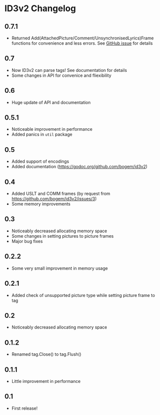 # ID3v2 Changelog

## 0.7.1
* Returned Add(AttachedPicture/Comment/UnsynchronisedLyrics)Frame functions
for convenience and less errors. See [GitHub issue](https://github.com/bogem/id3v2/issues/5)
for details

## 0.7
* Now ID3v2 can parse tags! See documentation for details
* Some changes in API for convenice and fliexibility

## 0.6
* Huge update of API and documentation

## 0.5.1
* Noticeable improvement in performance
* Added panics in `util` package

## 0.5
* Added support of encodings
* Added documentation (https://godoc.org/github.com/bogem/id3v2)

## 0.4
* Added USLT and COMM frames (by request from https://github.com/bogem/id3v2/issues/3)
* Some memory improvements

## 0.3
* Noticeably decreased allocating memory space
* Some changes in setting pictures to picture frames
* Major bug fixes

## 0.2.2
* Some very small improvement in memory usage

## 0.2.1
* Added check of unsupported picture type while setting picture frame to tag

## 0.2
* Noticeably decreased allocating memory space

## 0.1.2
* Renamed tag.Close() to tag.Flush()

## 0.1.1
* Little improvement in performance

## 0.1
* First release!
